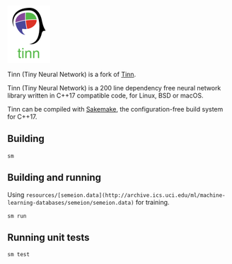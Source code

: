 ![](img/tinn_logo.png)

Tinn (Tiny Neural Network) is a fork of [Tinn](https://github.com/glouw/tinn).

Tinn (Tiny Neural Network) is a 200 line dependency free neural network library written in C++17 compatible code, for Linux, BSD or macOS.

Tinn can be compiled with [Sakemake](https://github.com/xyproto/sakemake), the configuration-free build system for C++17.

## Building

    sm

## Building and running

Using `resources/[semeion.data](http://archive.ics.uci.edu/ml/machine-learning-databases/semeion/semeion.data)` for training.

    sm run

## Running unit tests

    sm test
